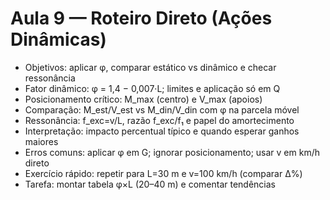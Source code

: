 # Aula 9 — Roteiro Direto (Ações Dinâmicas)

- Objetivos: aplicar φ, comparar estático vs dinâmico e checar ressonância
- Fator dinâmico: φ = 1,4 − 0,007·L; limites e aplicação só em Q
- Posicionamento crítico: M_max (centro) e V_max (apoios)
- Comparação: M_est/V_est vs M_din/V_din com φ na parcela móvel
- Ressonância: f_exc=v/L, razão f_exc/f₁ e papel do amortecimento
- Interpretação: impacto percentual típico e quando esperar ganhos maiores
- Erros comuns: aplicar φ em G; ignorar posicionamento; usar v em km/h direto
- Exercício rápido: repetir para L=30 m e v=100 km/h (comparar Δ%)
- Tarefa: montar tabela φ×L (20–40 m) e comentar tendências

